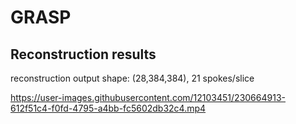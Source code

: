 # GRASP

## Reconstruction results

reconstruction output shape: (28,384,384),  21 spokes/slice


https://user-images.githubusercontent.com/12103451/230664913-612f51c4-f0fd-4795-a4bb-fc5602db32c4.mp4

